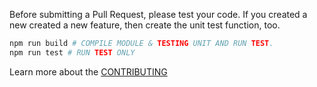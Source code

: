 Before submitting a Pull Request, please test your code. If you created a new created a new feature, then create the unit test function, too.

```bash
npm run build # COMPILE MODULE & TESTING UNIT AND RUN TEST.
npm run test # RUN TEST ONLY
```

Learn more about the [CONTRIBUTING](https://github.com/samchon/ecol/blob/master/CONTRIBUTING.md)